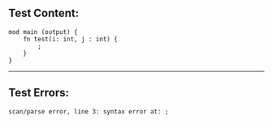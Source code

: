 
Test Content: 
-------------------------
```
mod main (output) {
    fn test(i: int, j : int) {
        ;
    }
}
```
------------------------

Test Errors:
-------------------------
```
scan/parse error, line 3: syntax error at: ;
```
